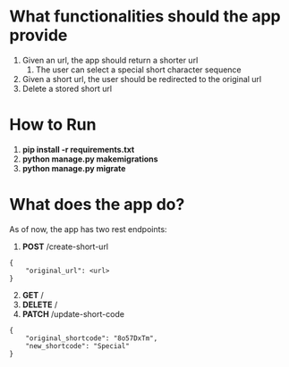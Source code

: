 # What functionalities should the app provide
1. Given an url, the app should return a shorter url
    1. The user can select a special short character sequence
2. Given a short url, the user should be redirected to the original url
3. Delete a stored short url

# How to Run

1. **pip install -r requirements.txt**
2. **python manage.py makemigrations**
3. **python manage.py migrate**

# What does the app do?
As of now, the app has two rest endpoints:
1. **POST** /create-short-url 
```
{
	"original_url": <url>
}
```
2. **GET** /<short-code> 
3. **DELETE** /<short-code>
4. **PATCH** /update-short-code
```
{
	"original_shortcode": "8o57DxTm",
	"new_shortcode": "Special"
}
```